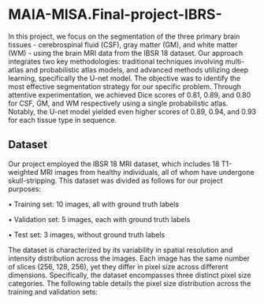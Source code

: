 # MAIA-MISA.Final-project-IBRS-


In this project, we focus on the segmentation of the three primary brain tissues - cerebrospinal fluid (CSF), gray matter (GM), and white matter (WM) - using the brain MRI data from the IBSR 18 dataset. Our approach integrates two key methodologies: traditional techniques involving multi-atlas and probabilistic atlas models, and advanced methods utilizing deep learning, specifically the U-net model. The objective was to identify the most effective segmentation strategy for our specific problem. Through attentive experimentation, we achieved Dice scores of 0.81, 0.89, and 0.80 for CSF, GM, and WM respectively using a single probabilistic atlas. Notably, the U-net model yielded even higher scores of 0.89, 0.94, and 0.93 for each tissue type in sequence.



## Dataset
Our project employed the IBSR 18 MRI dataset, which includes 18 T1-weighted MRI images from healthy individuals, all of whom have undergone skull-stripping. This dataset was divided as follows for our project purposes:

• Training set: 10 images, all with ground truth labels

• Validation set: 5 images, each with ground truth labels 

• Test set: 3 images, without ground truth labels

The dataset is characterized by its variability in spatial resolution and intensity distribution across the images. Each image has the same number of slices (256, 128, 256), yet they differ in pixel size across different dimensions. Specifically, the dataset encompasses three distinct pixel size categories. The following table details the pixel size distribution across the training and validation sets:
